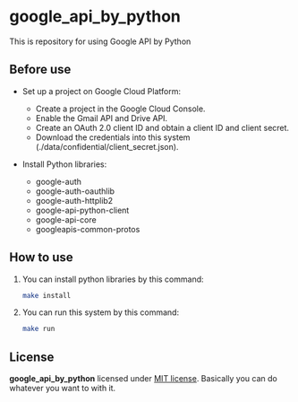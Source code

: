 # google_api_by_python
This is repository for using Google API by Python

## Before use
- Set up a project on Google Cloud Platform:  
    - Create a project in the Google Cloud Console.  
    - Enable the Gmail API and Drive API.
    - Create an OAuth 2.0 client ID and obtain a client ID and client secret.
    - Download the credentials into this system (./data/confidential/client_secret.json).

- Install Python libraries:
    - google-auth
    - google-auth-oauthlib
    - google-auth-httplib2
    - google-api-python-client
    - google-api-core
    - googleapis-common-protos

## How to use
1. You can install python libraries by this command:
    ```bash
    make install
    ```
2. You can run this system by this command:
    ```bash
    make run
    ```

## License
**google_api_by_python** licensed under [MIT license](https://github.com/S-higss/google_api_by_python/blob/main/LICENSE). Basically you can do whatever you want to with it.
    
